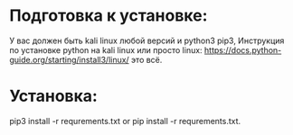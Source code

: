 # Подготовка к установке:
У вас должен быть kali linux любой версий и python3 pip3, Инструкция по установке python на kali linux или просто linux: https://docs.python-guide.org/starting/install3/linux/
это всё.
# Установка:
pip3 install -r requrements.txt or pip install -r requrements.txt.
